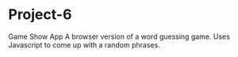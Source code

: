 # Project-6
Game Show App A browser version of a word guessing game. Uses Javascript to come up with a random phrases.
